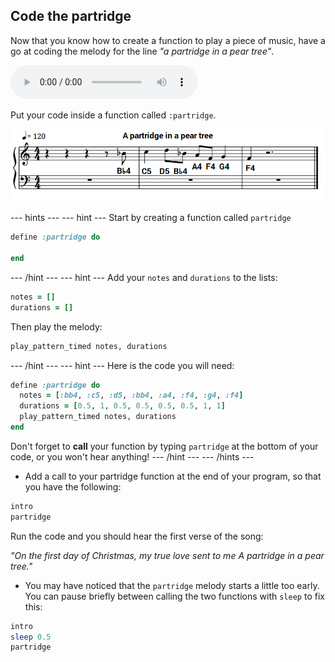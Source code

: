 ## Code the partridge

Now that you know how to create a function to play a piece of music, have a go at coding the melody for the line _"a partridge in a pear tree"_.

<div id="audio-preview" class="pdf-hidden">

<audio controls preload>
  <source src="resources/partridge.mp3" type="audio/mpeg">
Your browser does not support the <code>audio</code> element.
</audio>

</div>

Put your code inside a function called `:partridge`.

![Partridge](images/partridge.png)

--- hints ---
--- hint ---
Start by creating a function called `partridge`

```ruby
define :partridge do

end
```
--- /hint ---
--- hint ---
Add your `notes` and `durations` to the lists:

```ruby
notes = []
durations = []
```

Then play the melody:

```ruby
play_pattern_timed notes, durations
```
--- /hint ---
--- hint ---
Here is the code you will need:

```ruby
define :partridge do
  notes = [:bb4, :c5, :d5, :bb4, :a4, :f4, :g4, :f4]
  durations = [0.5, 1, 0.5, 0.5, 0.5, 0.5, 1, 1]
  play_pattern_timed notes, durations
end
```

Don't forget to **call** your function by typing `partridge` at the bottom of your code, or you won't hear anything!
--- /hint ---
--- /hints ---

+ Add a call to your partridge function at the end of your program, so that you have the following:

```ruby
intro
partridge
```

Run the code and you should hear the first verse of the song:

_"On the first day of Christmas, my true love sent to me
A partridge in a pear tree."_

+ You may have noticed that the `partridge` melody starts a little too early. You can pause briefly between calling the two functions with `sleep` to fix this:

```ruby
intro
sleep 0.5
partridge
```
